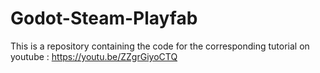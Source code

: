 # Godot-Steam-Playfab
This is a repository containing the code for the corresponding tutorial on youtube : https://youtu.be/ZZgrGiyoCTQ
